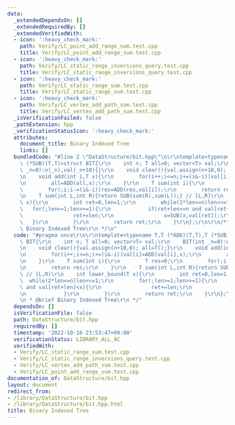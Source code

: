 ```yaml
---
data:
  _extendedDependsOn: []
  _extendedRequiredBy: []
  _extendedVerifiedWith:
  - icon: ':heavy_check_mark:'
    path: Verify/LC_point_add_range_sum.test.cpp
    title: Verify/LC_point_add_range_sum.test.cpp
  - icon: ':heavy_check_mark:'
    path: Verify/LC_static_range_inversions_query.test.cpp
    title: Verify/LC_static_range_inversions_query.test.cpp
  - icon: ':heavy_check_mark:'
    path: Verify/LC_static_range_sum.test.cpp
    title: Verify/LC_static_range_sum.test.cpp
  - icon: ':heavy_check_mark:'
    path: Verify/LC_vertex_add_path_sum.test.cpp
    title: Verify/LC_vertex_add_path_sum.test.cpp
  _isVerificationFailed: false
  _pathExtension: hpp
  _verificationStatusIcon: ':heavy_check_mark:'
  attributes:
    document_title: Binary Indexed Tree
    links: []
  bundledCode: "#line 2 \"DataStructure/bit.hpp\"\n\r\ntemplate<typename T,T (*ADD)(T,T),T\
    \ (*SUB)(T,T)>struct BIT{\r\n    int n; T all=0; vector<T> val;\r\n    BIT(int\
    \ _n=0):n(_n),val(_n+10){}\r\n    void clear(){val.assign(n+10,0); all=T();}\r\
    \n    void add(int i,T x){\r\n        for(i++;i<=n;i+=(i&-i))val[i]=ADD(val[i],x);\r\
    \n        all=ADD(all,x);\r\n    }\r\n    T sum(int i){\r\n        T res=0;\r\n\
    \        for(;i;i-=(i&-i))res=ADD(res,val[i]);\r\n        return res;\r\n    }\r\
    \n    T sum(int L,int R){return SUB(sum(R),sum(L));} // [L,R)\r\n    int lower_bound(T\
    \ x){\r\n        int ret=0,len=1;\r\n        while(2*len<=n)len<<=1;\r\n     \
    \   for(;len>=1;len>>=1){\r\n            if(ret+len<=n and val[ret+len]<x){\r\n\
    \                ret+=len;\r\n                x=SUB(x,val[ret]);\r\n         \
    \   }\r\n        }\r\n        return ret;\r\n    }\r\n};\r\n\r\n/**\r\n * @brief\
    \ Binary Indexed Tree\r\n */\n"
  code: "#pragma once\r\n\r\ntemplate<typename T,T (*ADD)(T,T),T (*SUB)(T,T)>struct\
    \ BIT{\r\n    int n; T all=0; vector<T> val;\r\n    BIT(int _n=0):n(_n),val(_n+10){}\r\
    \n    void clear(){val.assign(n+10,0); all=T();}\r\n    void add(int i,T x){\r\
    \n        for(i++;i<=n;i+=(i&-i))val[i]=ADD(val[i],x);\r\n        all=ADD(all,x);\r\
    \n    }\r\n    T sum(int i){\r\n        T res=0;\r\n        for(;i;i-=(i&-i))res=ADD(res,val[i]);\r\
    \n        return res;\r\n    }\r\n    T sum(int L,int R){return SUB(sum(R),sum(L));}\
    \ // [L,R)\r\n    int lower_bound(T x){\r\n        int ret=0,len=1;\r\n      \
    \  while(2*len<=n)len<<=1;\r\n        for(;len>=1;len>>=1){\r\n            if(ret+len<=n\
    \ and val[ret+len]<x){\r\n                ret+=len;\r\n                x=SUB(x,val[ret]);\r\
    \n            }\r\n        }\r\n        return ret;\r\n    }\r\n};\r\n\r\n/**\r\
    \n * @brief Binary Indexed Tree\r\n */"
  dependsOn: []
  isVerificationFile: false
  path: DataStructure/bit.hpp
  requiredBy: []
  timestamp: '2022-10-16 23:53:47+09:00'
  verificationStatus: LIBRARY_ALL_AC
  verifiedWith:
  - Verify/LC_static_range_sum.test.cpp
  - Verify/LC_static_range_inversions_query.test.cpp
  - Verify/LC_vertex_add_path_sum.test.cpp
  - Verify/LC_point_add_range_sum.test.cpp
documentation_of: DataStructure/bit.hpp
layout: document
redirect_from:
- /library/DataStructure/bit.hpp
- /library/DataStructure/bit.hpp.html
title: Binary Indexed Tree
---
```

